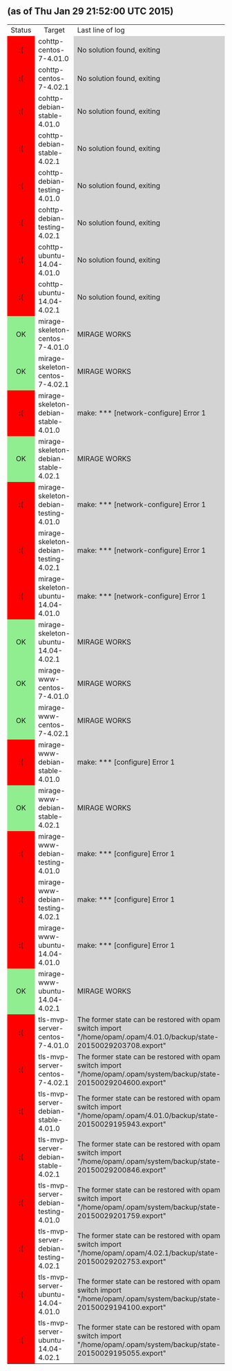 <!--THIS FILE WAS GENERATED BY is-mirage-broken/cron.sh. DO NOT EDIT-->
<h2>(as of Thu Jan 29 21:52:00 UTC 2015)</h2>
<table>
<tr><td style="text-align:center;">Status</td><td style="text-align:center;">Target</td><td>Last line of log</td></tr>
<tr><td style="text-align:center;background-color:red;">:(</td><td>cohttp-centos-7-4.01.0</td><td style="background-color:lightgray;">No solution found, exiting
</td></tr>
<tr><td style="text-align:center;background-color:red;">:(</td><td>cohttp-centos-7-4.02.1</td><td style="background-color:lightgray;">No solution found, exiting
</td></tr>
<tr><td style="text-align:center;background-color:red;">:(</td><td>cohttp-debian-stable-4.01.0</td><td style="background-color:lightgray;">No solution found, exiting
</td></tr>
<tr><td style="text-align:center;background-color:red;">:(</td><td>cohttp-debian-stable-4.02.1</td><td style="background-color:lightgray;">No solution found, exiting
</td></tr>
<tr><td style="text-align:center;background-color:red;">:(</td><td>cohttp-debian-testing-4.01.0</td><td style="background-color:lightgray;">No solution found, exiting
</td></tr>
<tr><td style="text-align:center;background-color:red;">:(</td><td>cohttp-debian-testing-4.02.1</td><td style="background-color:lightgray;">No solution found, exiting
</td></tr>
<tr><td style="text-align:center;background-color:red;">:(</td><td>cohttp-ubuntu-14.04-4.01.0</td><td style="background-color:lightgray;">No solution found, exiting
</td></tr>
<tr><td style="text-align:center;background-color:red;">:(</td><td>cohttp-ubuntu-14.04-4.02.1</td><td style="background-color:lightgray;">No solution found, exiting
</td></tr>
<tr><td style="text-align:center;background-color:lightgreen;">OK</td><td>mirage-skeleton-centos-7-4.01.0</td><td style="background-color:lightgray;">MIRAGE WORKS
</td></tr>
<tr><td style="text-align:center;background-color:lightgreen;">OK</td><td>mirage-skeleton-centos-7-4.02.1</td><td style="background-color:lightgray;">MIRAGE WORKS
</td></tr>
<tr><td style="text-align:center;background-color:red;">:(</td><td>mirage-skeleton-debian-stable-4.01.0</td><td style="background-color:lightgray;">make: *** [network-configure] Error 1
</td></tr>
<tr><td style="text-align:center;background-color:lightgreen;">OK</td><td>mirage-skeleton-debian-stable-4.02.1</td><td style="background-color:lightgray;">MIRAGE WORKS
</td></tr>
<tr><td style="text-align:center;background-color:red;">:(</td><td>mirage-skeleton-debian-testing-4.01.0</td><td style="background-color:lightgray;">make: *** [network-configure] Error 1
</td></tr>
<tr><td style="text-align:center;background-color:red;">:(</td><td>mirage-skeleton-debian-testing-4.02.1</td><td style="background-color:lightgray;">make: *** [network-configure] Error 1
</td></tr>
<tr><td style="text-align:center;background-color:red;">:(</td><td>mirage-skeleton-ubuntu-14.04-4.01.0</td><td style="background-color:lightgray;">make: *** [network-configure] Error 1
</td></tr>
<tr><td style="text-align:center;background-color:lightgreen;">OK</td><td>mirage-skeleton-ubuntu-14.04-4.02.1</td><td style="background-color:lightgray;">MIRAGE WORKS
</td></tr>
<tr><td style="text-align:center;background-color:lightgreen;">OK</td><td>mirage-www-centos-7-4.01.0</td><td style="background-color:lightgray;">MIRAGE WORKS
</td></tr>
<tr><td style="text-align:center;background-color:lightgreen;">OK</td><td>mirage-www-centos-7-4.02.1</td><td style="background-color:lightgray;">MIRAGE WORKS
</td></tr>
<tr><td style="text-align:center;background-color:red;">:(</td><td>mirage-www-debian-stable-4.01.0</td><td style="background-color:lightgray;">make: *** [configure] Error 1
</td></tr>
<tr><td style="text-align:center;background-color:lightgreen;">OK</td><td>mirage-www-debian-stable-4.02.1</td><td style="background-color:lightgray;">MIRAGE WORKS
</td></tr>
<tr><td style="text-align:center;background-color:red;">:(</td><td>mirage-www-debian-testing-4.01.0</td><td style="background-color:lightgray;">make: *** [configure] Error 1
</td></tr>
<tr><td style="text-align:center;background-color:red;">:(</td><td>mirage-www-debian-testing-4.02.1</td><td style="background-color:lightgray;">make: *** [configure] Error 1
</td></tr>
<tr><td style="text-align:center;background-color:red;">:(</td><td>mirage-www-ubuntu-14.04-4.01.0</td><td style="background-color:lightgray;">make: *** [configure] Error 1
</td></tr>
<tr><td style="text-align:center;background-color:lightgreen;">OK</td><td>mirage-www-ubuntu-14.04-4.02.1</td><td style="background-color:lightgray;">MIRAGE WORKS
</td></tr>
<tr><td style="text-align:center;background-color:red;">:(</td><td>tls-mvp-server-centos-7-4.01.0</td><td style="background-color:lightgray;">The former state can be restored with opam switch import "/home/opam/.opam/4.01.0/backup/state-20150029203708.export"
</td></tr>
<tr><td style="text-align:center;background-color:red;">:(</td><td>tls-mvp-server-centos-7-4.02.1</td><td style="background-color:lightgray;">The former state can be restored with opam switch import "/home/opam/.opam/system/backup/state-20150029204600.export"
</td></tr>
<tr><td style="text-align:center;background-color:red;">:(</td><td>tls-mvp-server-debian-stable-4.01.0</td><td style="background-color:lightgray;">The former state can be restored with opam switch import "/home/opam/.opam/4.01.0/backup/state-20150029195943.export"
</td></tr>
<tr><td style="text-align:center;background-color:red;">:(</td><td>tls-mvp-server-debian-stable-4.02.1</td><td style="background-color:lightgray;">The former state can be restored with opam switch import "/home/opam/.opam/system/backup/state-20150029200846.export"
</td></tr>
<tr><td style="text-align:center;background-color:red;">:(</td><td>tls-mvp-server-debian-testing-4.01.0</td><td style="background-color:lightgray;">The former state can be restored with opam switch import "/home/opam/.opam/system/backup/state-20150029201759.export"
</td></tr>
<tr><td style="text-align:center;background-color:red;">:(</td><td>tls-mvp-server-debian-testing-4.02.1</td><td style="background-color:lightgray;">The former state can be restored with opam switch import "/home/opam/.opam/4.02.1/backup/state-20150029202753.export"
</td></tr>
<tr><td style="text-align:center;background-color:red;">:(</td><td>tls-mvp-server-ubuntu-14.04-4.01.0</td><td style="background-color:lightgray;">The former state can be restored with opam switch import "/home/opam/.opam/system/backup/state-20150029194100.export"
</td></tr>
<tr><td style="text-align:center;background-color:red;">:(</td><td>tls-mvp-server-ubuntu-14.04-4.02.1</td><td style="background-color:lightgray;">The former state can be restored with opam switch import "/home/opam/.opam/system/backup/state-20150029195055.export"
</td></tr>
</table>
